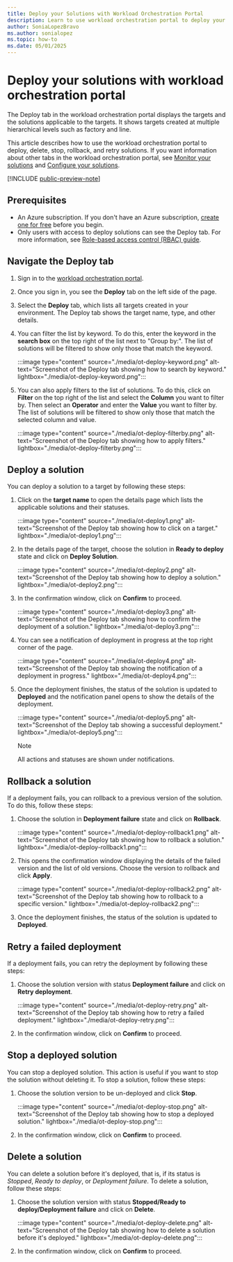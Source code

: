 ```yaml
---
title: Deploy your Solutions with Workload Orchestration Portal
description: Learn to use workload orchestration portal to deploy your applications, and also to delete, stop, rollback, and retry solutions.
author: SoniaLopezBravo
ms.author: sonialopez
ms.topic: how-to
ms.date: 05/01/2025
---
```


# Deploy your solutions with workload orchestration portal

The Deploy tab in the workload orchestration portal displays the targets and the solutions applicable to the targets. It shows targets created at multiple hierarchical levels such as factory and line. 

This article describes how to use the workload orchestration portal to deploy, delete, stop, rollback, and retry solutions. If you want information about other tabs in the workload orchestration portal, see [Monitor your solutions](ot-monitor.md) and [Configure your solutions](ot-configure.md).

[!INCLUDE [public-preview-note](includes/public-preview-note.md)]

## Prerequisites

- An Azure subscription. If you don't have an Azure subscription, [create one for free](https://azure.microsoft.com/free/?WT.mc_id=A261C142F) before you begin.
- Only users with access to deploy solutions can see the Deploy tab. For more information, see [Role-based access control (RBAC) guide](rbac-guide.md).

## Navigate the Deploy tab

1. Sign in to the [workload orchestration portal](https://portal.digitaloperations.configmanager.azure.com/#/browse/overview).
1. Once you sign in, you see the **Deploy** tab on the left side of the page.
1. Select the **Deploy** tab, which lists all targets created in your environment. The Deploy tab shows the target name, type, and other details.
1. You can filter the list by keyword. To do this, enter the keyword in the **search box** on the top right of the list next to "Group by:". The list of solutions will be filtered to show only those that match the keyword.

    :::image type="content" source="./media/ot-deploy-keyword.png" alt-text="Screenshot of the Deploy tab showing how to search by keyword." lightbox="./media/ot-deploy-keyword.png":::

1. You can also apply filters to the list of solutions. To do this, click on **Filter** on the top right of the list and select the **Column** you want to filter by. Then select an **Operator** and enter the **Value** you want to filter by. The list of solutions will be filtered to show only those that match the selected column and value.

    :::image type="content" source="./media/ot-deploy-filterby.png" alt-text="Screenshot of the Deploy tab showing how to apply filters." lightbox="./media/ot-deploy-filterby.png":::

## Deploy a solution

You can deploy a solution to a target by following these steps:

1. Click on the **target name** to open the details page which lists the applicable solutions and their statuses.

    :::image type="content" source="./media/ot-deploy1.png" alt-text="Screenshot of the Deploy tab showing how to click on a target." lightbox="./media/ot-deploy1.png":::

1. In the details page of the target, choose the solution in **Ready to deploy** state and click on **Deploy Solution**.

    :::image type="content" source="./media/ot-deploy2.png" alt-text="Screenshot of the Deploy tab showing how to deploy a solution." lightbox="./media/ot-deploy2.png":::

1. In the confirmation window, click on **Confirm** to proceed.

    :::image type="content" source="./media/ot-deploy3.png" alt-text="Screenshot of the Deploy tab showing how to confirm the deployment of a solution." lightbox="./media/ot-deploy3.png":::

1. You can see a notification of deployment in progress at the top right corner of the page. 

    :::image type="content" source="./media/ot-deploy4.png" alt-text="Screenshot of the Deploy tab showing the notification of a deployment in progress." lightbox="./media/ot-deploy4.png":::

1. Once the deployment finishes, the status of the solution is updated to **Deployed** and the notification panel opens to show the details of the deployment.

    :::image type="content" source="./media/ot-deploy5.png" alt-text="Screenshot of the Deploy tab showing a successful deployment." lightbox="./media/ot-deploy5.png":::

    > [!NOTE]
    > All actions and statuses are shown under notifications.

## Rollback a solution

If a deployment fails, you can rollback to a previous version of the solution. To do this, follow these steps:

1. Choose the solution in **Deployment failure** state and click on **Rollback**.

    :::image type="content" source="./media/ot-deploy-rollback1.png" alt-text="Screenshot of the Deploy tab showing how to rollback a solution." lightbox="./media/ot-deploy-rollback1.png":::

1. This opens the confirmation window displaying the details of the failed version and the list of old versions. Choose the version to rollback and click **Apply**.

    :::image type="content" source="./media/ot-deploy-rollback2.png" alt-text="Screenshot of the Deploy tab showing how to rollback to a specific version." lightbox="./media/ot-deploy-rollback2.png":::

1. Once the deployment finishes, the status of the solution is updated to **Deployed**.


## Retry a failed deployment

If a deployment fails, you can retry the deployment by following these steps:

1. Choose the solution version with status **Deployment failure** and click on **Retry deployment**.

    :::image type="content" source="./media/ot-deploy-retry.png" alt-text="Screenshot of the Deploy tab showing how to retry a failed deployment." lightbox="./media/ot-deploy-retry.png":::

1. In the confirmation window, click on **Confirm** to proceed.


## Stop a deployed solution

You can stop a deployed solution. This action is useful if you want to stop the solution without deleting it. To stop a solution, follow these steps:

1. Choose the solution version to be un-deployed and click **Stop**.

    :::image type="content" source="./media/ot-deploy-stop.png" alt-text="Screenshot of the Deploy tab showing how to stop a deployed solution." lightbox="./media/ot-deploy-stop.png":::

1. In the confirmation window, click on **Confirm** to proceed.

## Delete a solution

You can delete a solution before it's deployed, that is, if its status is *Stopped*, *Ready to deploy*, or *Deployment failure*. To delete a solution, follow these steps:

1. Choose the solution version with status **Stopped/Ready to deploy/Deployment failure** and click on **Delete**.

    :::image type="content" source="./media/ot-deploy-delete.png" alt-text="Screenshot of the Deploy tab showing how to delete a solution before it's deployed." lightbox="./media/ot-deploy-delete.png":::

1. In the confirmation window, click on **Confirm** to proceed.